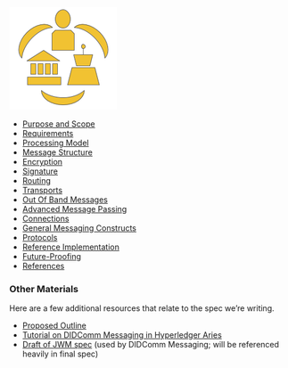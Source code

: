 [![DIDComm logo](../collateral/didcomm-logo.png)](../collateral/didcomm-logo.svg)

* [Purpose and Scope](scope.md)
* [Requirements](requirements.md)
* [Processing Model](processing_model.md)
* [Message Structure](message_structure.md)
* [Encryption](encryption.md)
* [Signature](signature.md)
* [Routing](routing.md)
* [Transports](transports.md)
* [Out Of Band Messages](out_of_band.md)
* [Advanced Message Passing](advanced_message_passing.md)
* [Connections](connections.md)
* [General Messaging Constructs](general_messaging_constructs.md)
* [Protocols](protocols.md)
* [Reference Implementation](reference_implementation.md)
* [Future-Proofing](future_proofing.md)
* [References](references.md)

### Other Materials
Here are a few additional resources that relate to the spec we’re writing.

* [Proposed Outline](https://docs.google.com/document/d/1Hn4ofl7ubRy22Xv1Yj1g77OkJWlWkDh88O3Od-yp8Cg/edit)
* [Tutorial on DIDComm Messaging in Hyperledger Aries](https://github.com/hyperledger/aries-rfcs/tree/master/concepts/0005-didcomm#aries-rfc-0005-did-communication)
* [Draft of JWM spec](https://github.com/mattrglobal/jwm) (used by DIDComm Messaging; will be referenced heavily in final spec)

